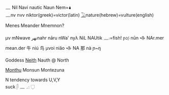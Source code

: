 𓈖 Nil Navi nautic Naun Nem=🌢  
𓈖nv nνv niktor(greek)=victor(latin) [𓅐](𓅐)nature(hebrew)=vulture(english)  

Menes Meander Mnemnon?  

μν mNwave نهرnahr nāru nWa' nyλ NiL NAUtik 𓈖𓏤=fish! ןነ𐤍נ nūn 𒈾 NAr.mer mean.der 牛 niú 鸟 μνoi niǎo 𒈾 NA 那 nà ɲ~ŋ  

Goddess [Neith](https://en.wikipedia.org/wiki/Neith) Nauth @ North  

[Monthu](https://en.wikipedia.org/wiki/Monthu) Monsun Montezuna  

N tendency towards U,V,Y  
suck 𓋴 𓈖 𓈎 𓂒  